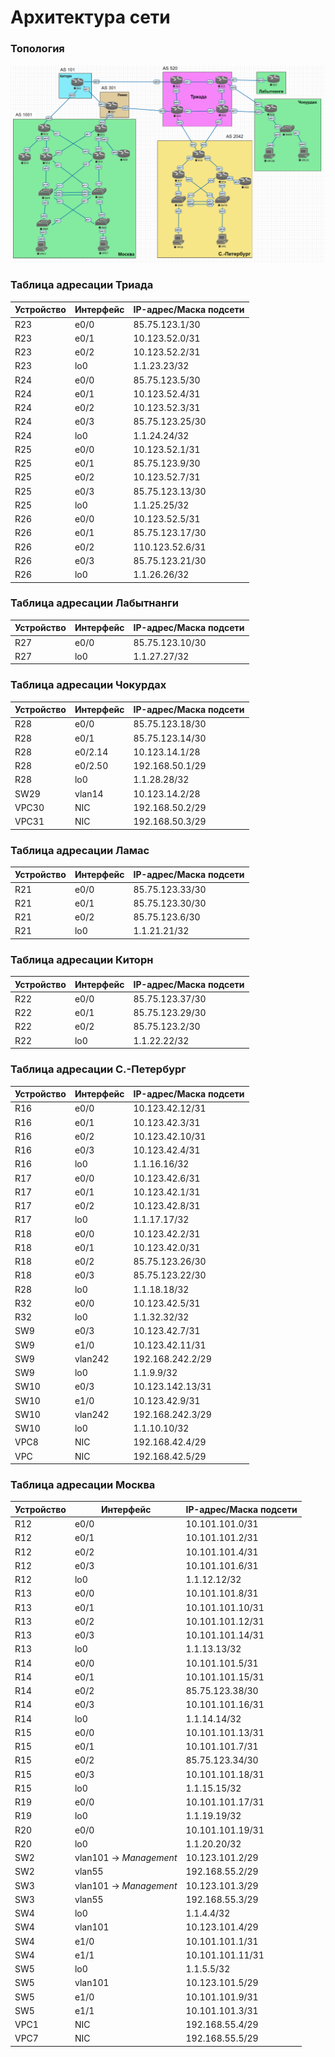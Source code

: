# Архитектура сети

### Топология
![](https://github.com/devops-user/otus/blob/main/homeworks_prof/homework_11/images/topo.png)

### Таблица адресации Триада
| Устройство | Интерфейс | IP-адрес/Маска подсети |
--- | --- | --- |
| R23 | e0/0 | 85.75.123.1/30 |
| R23 | e0/1 | 10.123.52.0/31 |
| R23 | e0/2 | 10.123.52.2/31 |
| R23 | lo0 | 1.1.23.23/32 |
| R24 | e0/0 | 85.75.123.5/30 |
| R24 | e0/1 | 10.123.52.4/31 |
| R24 | e0/2 | 10.123.52.3/31 |
| R24 | e0/3 | 85.75.123.25/30 |
| R24 | lo0 | 1.1.24.24/32 |
| R25 | e0/0 | 10.123.52.1/31 |
| R25 | e0/1 | 85.75.123.9/30 |
| R25 | e0/2 | 10.123.52.7/31 |
| R25 | e0/3 | 85.75.123.13/30 |
| R25 | lo0 | 1.1.25.25/32 |
| R26 | e0/0 | 10.123.52.5/31 |
| R26 | e0/1 | 85.75.123.17/30 |
| R26 | e0/2 | 110.123.52.6/31 |
| R26 | e0/3 | 85.75.123.21/30 |
| R26 | lo0 | 1.1.26.26/32 |

### Таблица адресации Лабытнанги
| Устройство | Интерфейс | IP-адрес/Маска подсети |
--- | --- | --- |
| R27 | e0/0 | 85.75.123.10/30 |
| R27 | lo0 | 1.1.27.27/32 |

### Таблица адресации Чокурдах
| Устройство | Интерфейс | IP-адрес/Маска подсети |
--- | --- | --- |
| R28 | e0/0 | 85.75.123.18/30 |
| R28 | e0/1 | 85.75.123.14/30 |
| R28 | e0/2.14 | 10.123.14.1/28 |
| R28 | e0/2.50 | 192.168.50.1/29 |
| R28 | lo0 | 1.1.28.28/32 |
| SW29 | vlan14 | 10.123.14.2/28 |
| VPC30 | NIC | 192.168.50.2/29 |
| VPC31 | NIC | 192.168.50.3/29 |

### Таблица адресации Ламас
| Устройство | Интерфейс | IP-адрес/Маска подсети |
--- | --- | --- |
| R21 | e0/0 | 85.75.123.33/30 |
| R21 | e0/1 | 85.75.123.30/30 |
| R21 | e0/2 | 85.75.123.6/30 |
| R21 | lo0 | 1.1.21.21/32 |

### Таблица адресации Киторн
| Устройство | Интерфейс | IP-адрес/Маска подсети |
--- | --- | --- |
| R22 | e0/0 | 85.75.123.37/30 |
| R22 | e0/1 | 85.75.123.29/30 |
| R22 | e0/2 | 85.75.123.2/30 |
| R22 | lo0 | 1.1.22.22/32 |

### Таблица адресации С.-Петербург
| Устройство | Интерфейс | IP-адрес/Маска подсети |
--- | --- | --- |
| R16 | e0/0 | 10.123.42.12/31 |
| R16 | e0/1 | 10.123.42.3/31 |
| R16 | e0/2 | 10.123.42.10/31 |
| R16 | e0/3 | 10.123.42.4/31 |
| R16 | lo0 | 1.1.16.16/32 |
| R17 | e0/0 | 10.123.42.6/31 |
| R17 | e0/1 | 10.123.42.1/31 |
| R17 | e0/2 | 10.123.42.8/31 |
| R17 | lo0 | 1.1.17.17/32 |
| R18 | e0/0 | 10.123.42.2/31 |
| R18 | e0/1 | 10.123.42.0/31 |
| R18 | e0/2 | 85.75.123.26/30 |
| R18 | e0/3 | 85.75.123.22/30 |
| R28 | lo0 | 1.1.18.18/32 |
| R32 | e0/0 | 10.123.42.5/31 |
| R32 | lo0 | 1.1.32.32/32 |
| SW9 | e0/3 | 10.123.42.7/31 |
| SW9 | e1/0 | 10.123.42.11/31 |
| SW9 | vlan242 | 192.168.242.2/29 |
| SW9 | lo0 | 1.1.9.9/32 |
| SW10 | e0/3 | 10.123.142.13/31 |
| SW10 | e1/0 | 10.123.42.9/31 |
| SW10 | vlan242 | 192.168.242.3/29 |
| SW10 | lo0 | 1.1.10.10/32 |
| VPC8 | NIC | 192.168.42.4/29 |
| VPC | NIC | 192.168.42.5/29 |

### Таблица адресации Москва
| Устройство | Интерфейс | IP-адрес/Маска подсети |
--- | --- | --- |
| R12 | e0/0 | 10.101.101.0/31 |
| R12 | e0/1 | 10.101.101.2/31 |
| R12 | e0/2 | 10.101.101.4/31 |
| R12 | e0/3 | 10.101.101.6/31 |
| R12 | lo0 | 1.1.12.12/32 |
| R13 | e0/0 | 10.101.101.8/31 |
| R13 | e0/1 | 10.101.101.10/31 |
| R13 | e0/2 | 10.101.101.12/31 |
| R13 | e0/3 | 10.101.101.14/31 |
| R13 | lo0 | 1.1.13.13/32 |
| R14 | e0/0 | 10.101.101.5/31 |
| R14 | e0/1 | 10.101.101.15/31 |
| R14 | e0/2 | 85.75.123.38/30 |
| R14 | e0/3 | 10.101.101.16/31 |
| R14 | lo0 | 1.1.14.14/32 |
| R15 | e0/0 | 10.101.101.13/31 |
| R15 | e0/1 | 10.101.101.7/31 |
| R15 | e0/2 | 85.75.123.34/30 |
| R15 | e0/3 | 10.101.101.18/31 |
| R15 | lo0 | 1.1.15.15/32 |
| R19 | e0/0 | 10.101.101.17/31 |
| R19 | lo0 | 1.1.19.19/32 |
| R20 | e0/0 | 10.101.101.19/31 |
| R20 | lo0 | 1.1.20.20/32 |
| SW2 | vlan101 -> *Management* | 10.123.101.2/29 |
| SW2 | vlan55 | 192.168.55.2/29 |
| SW3 | vlan101 -> *Management* | 10.123.101.3/29 |
| SW3 | vlan55 | 192.168.55.3/29 |
| SW4 | lo0 | 1.1.4.4/32 |
| SW4 | vlan101 | 10.123.101.4/29 |
| SW4 | e1/0 | 10.101.101.1/31 |
| SW4 | e1/1 | 10.101.101.11/31 |
| SW5 | lo0 | 1.1.5.5/32 |
| SW5 | vlan101 | 10.123.101.5/29 |
| SW5 | e1/0 | 10.101.101.9/31 |
| SW5 | e1/1 | 10.101.101.3/31 |
| VPC1 | NIC | 192.168.55.4/29 |
| VPC7 | NIC | 192.168.55.5/29 |
